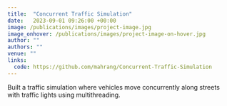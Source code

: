 ```yaml
---
title:  "Concurrent Traffic Simulation"
date:   2023-09-01 09:26:00 +00:00
image: /publications/images/project-image.jpg
image_onhover: /publications/images/project-image-on-hover.jpg
author: ""
authors: ""
venue: ""
links:
  code: https://github.com/mahrang/Concurrent-Traffic-Simulation
---
```

Built a traffic simulation where vehicles move concurrently along streets with traffic lights using multithreading.
